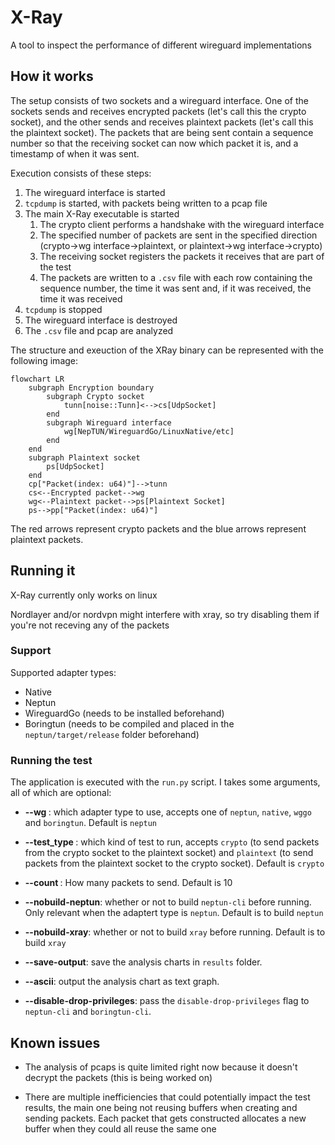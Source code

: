 # X-Ray

A tool to inspect the performance of different wireguard implementations

## How it works

The setup consists of two sockets and a wireguard interface. One of the sockets sends and receives encrypted packets (let's call this the crypto socket), and the other sends and receives plaintext packets (let's call this the plaintext socket). The packets that are being sent contain a sequence number so that the receiving socket can now which packet it is, and a timestamp of when it was sent. 

Execution consists of these steps:
1. The wireguard interface is started
2. `tcpdump` is started, with packets being written to a pcap file
3. The main X-Ray executable is started
    1. The crypto client performs a handshake with the wireguard interface
    2. The specified number of packets are sent in the specified direction (crypto->wg interface->plaintext, or plaintext->wg interface->crypto)
    3. The receiving socket registers the packets it receives that are part of the test
    4. The packets are written to a `.csv` file with each row containing the sequence number, the time it was sent and, if it was received, the time it was received
4. `tcpdump` is stopped
5. The wireguard interface is destroyed
6. The `.csv` file and pcap are analyzed

The structure and exeuction of the XRay binary can be represented with the following image:

```mermaid
flowchart LR
    subgraph Encryption boundary
        subgraph Crypto socket
            tunn[noise::Tunn]<-->cs[UdpSocket]
        end
        subgraph Wireguard interface
            wg[NepTUN/WireguardGo/LinuxNative/etc]
        end
    end
    subgraph Plaintext socket
        ps[UdpSocket]
    end
    cp["Packet(index: u64)"]-->tunn
    cs<--Encrypted packet-->wg
    wg<--Plaintext packet-->ps[Plaintext Socket]
    ps-->pp["Packet(index: u64)"]
```

The red arrows represent crypto packets and the blue arrows represent plaintext packets.

## Running it

X-Ray currently only works on linux

Nordlayer and/or nordvpn might interfere with xray, so try disabling them if you're not receving any of the packets

### Support

Supported adapter types:
- Native
- Neptun
- WireguardGo (needs to be installed beforehand)
- Boringtun (needs to be compiled and placed in the `neptun/target/release` folder beforehand)

### Running the test

The application is executed with the `run.py` script. I takes some arguments, all of which are optional:

- **--wg <adapter type>**: which adapter type to use, accepts one of `neptun`, `native`, `wggo` and `boringtun`. Default is `neptun`

- **--test_type <test type>**: which kind of test to run, accepts `crypto` (to send packets from the crypto socket to the plaintext socket) and `plaintext` (to send packets from the plaintext socket to the crypto socket). Default is `crypto`

- **--count <number of packets>**: How many packets to send. Default is 10

- **--nobuild-neptun**: whether or not to build `neptun-cli` before running. Only relevant when the adaptert type is `neptun`. Default is to build `neptun`

- **--nobuild-xray**: whether or not to build `xray` before running. Default is to build `xray`

- **--save-output**: save the analysis charts in `results` folder.

- **--ascii**: output the analysis chart as text graph.

- **--disable-drop-privileges**: pass the `disable-drop-privileges` flag to `neptun-cli` and `boringtun-cli`.

## Known issues

- The analysis of pcaps is quite limited right now because it doesn't decrypt the packets (this is being worked on)

- There are multiple inefficiencies that could potentially impact the test results, the main one being not reusing buffers when creating and sending packets. Each packet that gets constructed allocates a new buffer when they could all reuse the same one
